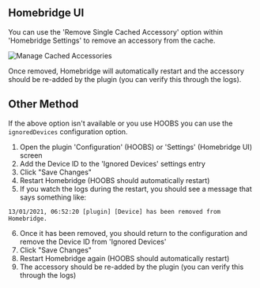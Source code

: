 ## Homebridge UI

You can use the 'Remove Single Cached Accessory' option within 'Homebridge Settings' to remove an accessory from the cache.

![Manage Cached Accessories](https://user-images.githubusercontent.com/43026681/93014440-0e838580-f5a9-11ea-9764-31f5b139f3f7.png)

Once removed, Homebridge will automatically restart and the accessory should be re-added by the plugin (you can verify this through the logs).

## Other Method

If the above option isn't available or you use HOOBS you can use the `ignoredDevices` configuration option.

1. Open the plugin 'Configuration' (HOOBS) or 'Settings' (Homebridge UI) screen
2. Add the Device ID to the 'Ignored Devices' settings entry
3. Click "Save Changes"
4. Restart Homebridge (HOOBS should automatically restart)
5. If you watch the logs during the restart, you should see a message that says something like:

```
13/01/2021, 06:52:20 [plugin] [Device] has been removed from Homebridge.
```

6. Once it has been removed, you should return to the configuration and remove the Device ID from 'Ignored Devices'
7. Click "Save Changes"
8. Restart Homebridge again (HOOBS should automatically restart)
9. The accessory should be re-added by the plugin (you can verify this through the logs)